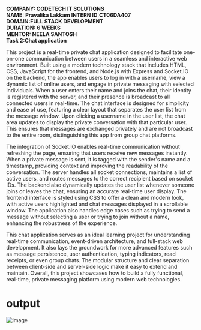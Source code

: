 **COMPANY: CODETECH IT SOLUTIONS  
NAME: Pravalika Lakkam 
INTERN ID:CT06DA407  
DOMAIN:FULL STACK DEVELOPMENT  
DURATION: 6 WEEKS  
MENTOR: NEELA SANTOSH**  
**Task 2:Chat application**  

This project is a real-time private chat application designed to facilitate one-on-one communication between users in a seamless and interactive
web environment. Built using a modern technology stack that includes HTML, CSS, JavaScript for the frontend, and Node.js with Express and Socket.IO
on the backend, the app enables users to log in with a username, view a dynamic list of online users, and engage in private messaging with selected
individuals. When a user enters their name and joins the chat, their identity is registered with the server, and their presence is broadcast to all
connected users in real-time. The chat interface is designed for simplicity and ease of use, featuring a clear layout that separates the user list
from the message window. Upon clicking a username in the user list, the chat area updates to display the private conversation with that particular 
user. This ensures that messages are exchanged privately and are not broadcast to the entire room, distinguishing this app from group chat platforms.  

The integration of Socket.IO enables real-time communication without refreshing the page, ensuring that users receive new messages instantly. When a
private message is sent, it is tagged with the sender's name and a timestamp, providing context and improving the readability of the conversation. 
The server handles all socket connections, maintains a list of active users, and routes messages to the correct recipient based on socket IDs. The 
backend also dynamically updates the user list whenever someone joins or leaves the chat, ensuring an accurate real-time user display. The frontend
interface is styled using CSS to offer a clean and modern look, with active users highlighted and chat messages displayed in a scrollable window. 
The application also handles edge cases such as trying to send a message without selecting a user or trying to join without a name, enhancing the 
robustness of the experience.  

This chat application serves as an ideal learning project for understanding real-time communication, event-driven architecture, and full-stack web development. 
It also lays the groundwork for more advanced features such as message persistence, user authentication, typing indicators, read receipts, or even group chats. 
The modular structure and clear separation between client-side and server-side logic make it easy to extend and maintain. Overall, this project showcases how to
build a fully functional, real-time, private messaging platform using modern web technologies.  
# output  
![Image](https://github.com/user-attachments/assets/f77d9b22-5908-40f2-9f2b-8b79c617673a)
